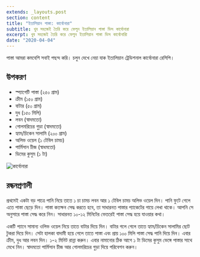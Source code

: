 ```yaml
---
extends: _layouts.post
section: content
title: "ইতালিয়ান পাস্তা: কার্বোনারা"
subtitle: খুব সহজেই তৈরি করে ফেলুন ইতালিয়ান পাস্তা ডিস কার্বোনারা
excerpt: খুব সহজেই তৈরি করে ফেলুন ইতালিয়ান পাস্তা ডিস কার্বোনারাি
date: "2020-04-04"
---
```


পাস্তা আমরা কমবেশি সবাই পছন্দ করি। চলুন দেখে নেয়া যাক ইতালিয়ান ট্রেডিশনাল কার্বোনারা রেসিপি।

## উপকরণ

- স্প্যাগেটি পাস্তা (২৫০ গ্রাম)
- ক্রীম (১৫০ গ্রাম)
- বাটার (৫০ গ্রাম)
- দুধ (১৫০ মিলি)
- লবন (স্বাদমতো)
- গোলমরিচের গুড়া (স্বাদমতো)
- হ্যাম/চিকেন সালামি (২০০ গ্রাম)
- অলিভ ওয়েল (১ টেবিল চামচ)
- পার্মিসান চীজ (স্বাধমতো)
- ডিমের কুসুম (১ টা)

![কার্বোনারা](/assets/images/recipes/carbonara.jpg)

## রন্ধনপ্রণালী

প্রথমেই একটা বড় পাত্রে পানি নিয়ে তাতে ১ চা চামচ লবন আর ১ টেবিল চামচ অলিভ ওয়েল দিন। পানি ফুটে গেলে
এতে পাস্তা ছেড়ে দিন। পাস্তা কতক্ষন সেদ্ধ করতে হবে, তা সাধারনত পাস্তার প্যাকেটের গায়ে লেখা থাকে। আপনি সে
অনুসারে পাস্তা সেদ্ধ করে নিন। সাধারনত ১০-১২ মিনিটের ভেতরেই পাস্তা সেদ্ধ হয়ে যাওয়ার কথা।

একটি প্যানে সামান্য ওলিভ ওয়েল নিয়ে তাতে বাটার দিয়ে দিন। বাটার গলে গেলে তাতে হ্যাম/চিকেন সালামির ছোট
টুকরা দিয়ে দিন। সেটা হালকা বাদামী হয়ে গেলে তাতে পাস্তা এবং প্রায় ১০০ মিলি পাস্তা সেদ্ধ পানি দিয়ে দিন। এবার
ক্রীম, দুধ আর লবন দিন। ১-২ মিনিট রান্না করুন। এবার নামানোর ঠিক আগে ১ টা ডিমের কুসুম ভেঙ্গে পাস্তার
সাথে মেখে নিন। স্বাদমতো পার্মিসান চীজ আর গোলমরিচের গুড়া দিয়ে পরিবেশন করুন।
